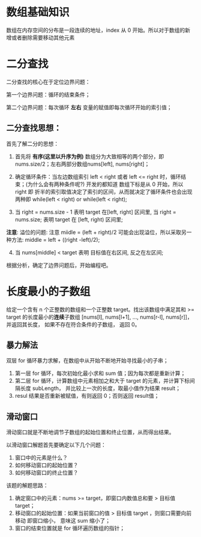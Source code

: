 # 数组基础知识
数组在内存空间的分布是一段连续的地址，index 从 0 开始。所以对于数组的新增或者删除需要移动其他元素

# 二分查找

二分查找的核心在于定位边界问题：

第一个边界问题：循环的结束条件；

第二个边界问题：每次循环 **左右** 变量的赋值即每次循环开始的索引值；

## 二分查找思想：

首先了解二分的思想：

1. 首先将 **有序(这里以升序为例)** 数组分为大致相等的两个部分，即 nums.size/2；左右两部分数组nums[left], nums[right]；

2. 确定循环条件：当左边数组索引 left < right 或者 left <= right 时，循环结束；(为什么会有两种条件呢?)
   开发的都知道 数组下标是从 0 开始，所以 right 即 折半的索引取值决定了索引的区间，从而就决定了循环条件也会出现两种即 while(left < right)
   or while(left < right);

3. 当 right = nums.size - 1 表明 target 在[left, right] 区间里, 当 right = nums.size; 表明 target 在 [left, right) 区间里;

**注意**: 溢位的问题: 注意 miidle = (left + right)/2 可能会出现溢位，所以采取另一种方法: middle = left + ((right -left)/2);

4. 当 nums[middle] < target 表明 目标值在右区间, 反之在左区间;

根据分析，确定了边界问题后，开始编程吧。

# 长度最小的子数组

给定一个含有 n 个正整数的数组和一个正整数 target。找出该数组中满足其和 >= target
的长度最小的**连续**子数组 [nums[l], nums[l+1], ..., nums[r-l], nums[r]]，并返回其长度，
如果不存在符合条件的子数组， 返回 0。

## 暴力解法

双层 for 循环暴力求解，在数组中从开始不断地开始寻找最小的子串；

1. 第一层 for 循环，每次初始化最小求和 sum 值；因为每次都是重新计算；
2. 第二层 for 循环，计算数组中元素相加之和大于 target 的元素，并计算下标间隔长度 subLength，
   并比较上一次的长度，取最小值作为结果 result；
3. resul 结果是否重新被赋值，有则返回 0；否则返回 result值；

## 滑动窗口

滑动窗口就是不断地调节子数组的起始位置和终止位置，从而得出结果。

以滑动窗口解题首先要确定以下几个问题：

1. 窗口中的元素是什么？
2. 如何移动窗口的起始位置？
3. 如何移动窗口的终止位置？

该题的解题思路：

1. 确定窗口中的元素：nums >= target，即窗口内数值总和要 > 目标值 target；
2. 移动窗口的起始位置：如果当前窗口的值 > 目标值 target ，则窗口需要向前移动 即窗口缩小， 意味这 sum
   缩小了；
3. 窗口的结束位置就是 for 循环遍历数组的指针；


 



